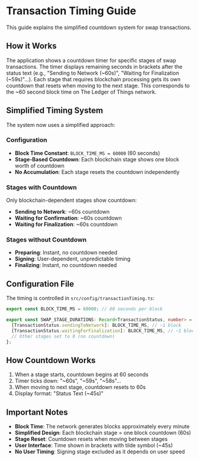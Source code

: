 # Transaction Timing Guide

This guide explains the simplified countdown system for swap transactions.

## How it Works

The application shows a countdown timer for specific stages of swap transactions. The timer displays remaining seconds in brackets after the status text (e.g., "Sending to Network (~60s)", "Waiting for Finalization (~59s)"...). Each stage that requires blockchain processing gets its own countdown that resets when moving to the next stage. This corresponds to the ~60 second block time on The Ledger of Things network.

## Simplified Timing System

The system now uses a simplified approach:

### Configuration
- **Block Time Constant**: `BLOCK_TIME_MS = 60000` (60 seconds)
- **Stage-Based Countdown**: Each blockchain stage shows one block worth of countdown
- **No Accumulation**: Each stage resets the countdown independently

### Stages with Countdown
Only blockchain-dependent stages show countdown:
- **Sending to Network**: ~60s countdown
- **Waiting for Confirmation**: ~60s countdown  
- **Waiting for Finalization**: ~60s countdown

### Stages without Countdown
- **Preparing**: Instant, no countdown needed
- **Signing**: User-dependent, unpredictable timing
- **Finalizing**: Instant, no countdown needed

## Configuration File

The timing is controlled in `src/config/transactionTiming.ts`:

```typescript
export const BLOCK_TIME_MS = 60000; // 60 seconds per block

export const SWAP_STAGE_DURATIONS: Record<TransactionStatus, number> = {
  [TransactionStatus.sendingToNetwork]: BLOCK_TIME_MS, // ~1 block
  [TransactionStatus.waitingForFinalization]: BLOCK_TIME_MS, // ~1 block
  // Other stages set to 0 (no countdown)
};
```

## How Countdown Works

1. When a stage starts, countdown begins at 60 seconds
2. Timer ticks down: "~60s", "~59s", "~58s"...
3. When moving to next stage, countdown resets to 60s
4. Display format: "Status Text (~45s)"

## Important Notes

- **Block Time**: The network generates blocks approximately every minute
- **Simplified Design**: Each blockchain stage = one block countdown (60s)
- **Stage Reset**: Countdown resets when moving between stages
- **User Interface**: Time shown in brackets with tilde symbol (~45s)
- **No User Timing**: Signing stage excluded as it depends on user speed